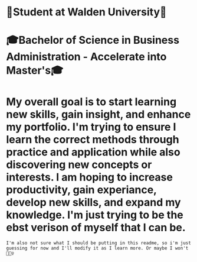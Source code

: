 # 🌟Student at Walden University🌟
# 🎓Bachelor of Science in Business Administration - Accelerate into Master's🎓

# My overall goal is to start learning new skills, gain insight, and enhance my portfolio. I'm trying to ensure I learn the correct methods through practice and application while also discovering new concepts or interests. I am hoping to increase productivity, gain experiance, develop new skills, and expand my knowledge. I'm just trying to be the ebst verison of myself that I can be. 
    I'm also not sure what I should be putting in this readme, so i'm just guessing for now and I'll modify it as I learn more. Or maybe I won't 🤣🤷‍♀️
